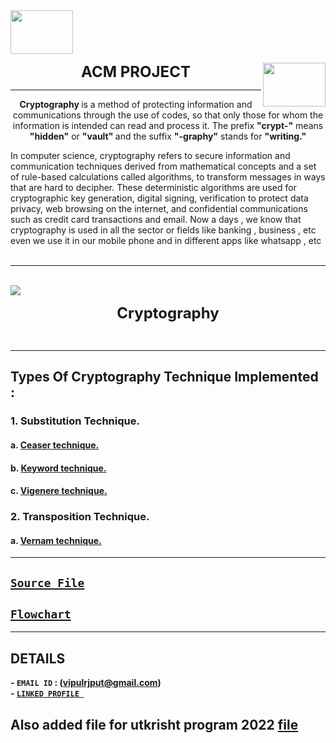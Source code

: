 <div class="row">
  <div class="column">
  <img src="https://user-images.githubusercontent.com/72446442/132806094-48161408-8670-4700-bed5-f7670b179b67.png" width = 100 height = 70  align ="left"> 
    
</div>

<p style = "text-align: center" ><font size="5"><b> ACM PROJECT </b></font>  <img src="https://user-images.githubusercontent.com/72446442/132806094-48161408-8670-4700-bed5-f7670b179b67.png" width = 100 height = 70 align = "right"> 
<hr>

<p style = "text-align: center"><b> Cryptography </b> is a method of protecting information and communications through the use of codes, so that only those for whom the information is intended can read and process it. The prefix <b>"crypt-"</b> means <b>"hidden"</b> or <b>"vault" </b> and the suffix <b>"-graphy"</b> stands for <b>"writing."</b>
  
  In computer science, cryptography refers to secure information and communication techniques derived from mathematical concepts and a set of rule-based calculations called algorithms, to transform messages in ways that are hard to decipher. These deterministic algorithms are used for cryptographic key generation, digital signing, verification to protect data privacy, web browsing on the internet, and confidential communications such as credit card transactions and email. Now a days , we know that cryptography is used in all the sector or fields like banking , business , etc even we use it in our mobile phone and in different apps like whatsapp , etc 
<br>
</br>

<hr>
</hr>
<br>
<img src="https://user-images.githubusercontent.com/72446442/132803933-c37b3638-9d63-4c06-95fd-6d669811782c.png" >
<p style ="text-align: center"><font size="5"> <b>Cryptography</b></font> </p> 


<br>
<hr>

## Types Of Cryptography Technique Implemented :
### 1. Substitution Technique.
#### a. [Ceaser technique.](https://github.com/vipul-2003/ACM-PROJECT/tree/main/ENCRYPTION%20TECHNIQUES/ceaser_encryption)
#### b. [Keyword technique.](https://github.com/vipul-2003/ACM-PROJECT/tree/main/ENCRYPTION%20TECHNIQUES/keyword_encryption)
#### c. [Vigenere technique.](https://github.com/vipul-2003/ACM-PROJECT/tree/main/ENCRYPTION%20TECHNIQUES/vigenere_encryption)
### 2. Transposition Technique.
#### a. [Vernam technique.](https://github.com/vipul-2003/ACM-PROJECT/tree/main/ENCRYPTION%20TECHNIQUES/vernam_encryption)

<hr>

##  [`Source File`](https://github.com/vipul-2003/ACM-PROJECT/blob/main/main.cpp)

## [`Flowchart`](https://whimsical.com/cryptography-67Gfj8QufPBmgJDHY6fzoC)



<hr>

## DETAILS 

<b> - `EMAIL ID` : (vipulrjput@gmail.com)       </b>               
<b> - [`LINKED PROFILE `](https://www.linkedin.com/in/vipul-kumar-singh-a36974192/)
</b>
 
## Also added file for utkrisht program 2022 [file](https://github.com/vipul-2003/ACM-PROJECT/tree/main/utkrisht2022) 
